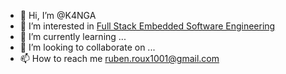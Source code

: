 - 👋 Hi, I’m @K4NGA
- 👀 I’m interested in [Full Stack Embedded Software Engineering](#)
- 🌱 I’m currently learning ...
- 💞️ I’m looking to collaborate on ...
- 📫 How to reach me ruben.roux1001@gmail.com

<!---
K4NGA/K4NGA is a ✨ special ✨ repository because its `README.md` (this file) appears on your GitHub profile.
You can click the Preview link to take a look at your changes.
--->
